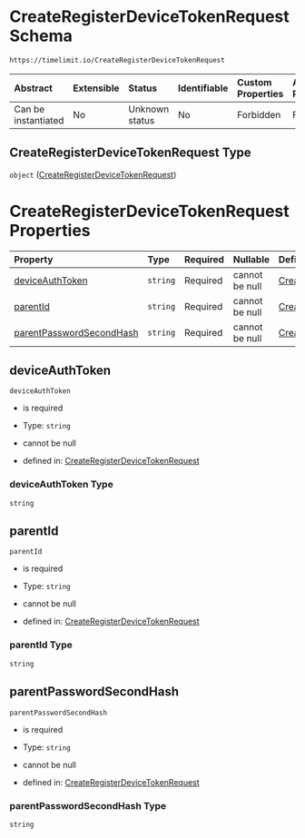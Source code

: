 # CreateRegisterDeviceTokenRequest Schema

```txt
https://timelimit.io/CreateRegisterDeviceTokenRequest
```

| Abstract            | Extensible | Status         | Identifiable | Custom Properties | Additional Properties | Access Restrictions | Defined In                                                                                                          |
| :------------------ | :--------- | :------------- | :----------- | :---------------- | :-------------------- | :------------------ | :------------------------------------------------------------------------------------------------------------------ |
| Can be instantiated | No         | Unknown status | No           | Forbidden         | Forbidden             | none                | [CreateRegisterDeviceTokenRequest.schema.json](CreateRegisterDeviceTokenRequest.schema.json "open original schema") |

## CreateRegisterDeviceTokenRequest Type

`object` ([CreateRegisterDeviceTokenRequest](createregisterdevicetokenrequest.md))

# CreateRegisterDeviceTokenRequest Properties

| Property                                              | Type     | Required | Nullable       | Defined by                                                                                                                                                                                               |
| :---------------------------------------------------- | :------- | :------- | :------------- | :------------------------------------------------------------------------------------------------------------------------------------------------------------------------------------------------------- |
| [deviceAuthToken](#deviceauthtoken)                   | `string` | Required | cannot be null | [CreateRegisterDeviceTokenRequest](createregisterdevicetokenrequest-properties-deviceauthtoken.md "https://timelimit.io/CreateRegisterDeviceTokenRequest#/properties/deviceAuthToken")                   |
| [parentId](#parentid)                                 | `string` | Required | cannot be null | [CreateRegisterDeviceTokenRequest](createregisterdevicetokenrequest-properties-parentid.md "https://timelimit.io/CreateRegisterDeviceTokenRequest#/properties/parentId")                                 |
| [parentPasswordSecondHash](#parentpasswordsecondhash) | `string` | Required | cannot be null | [CreateRegisterDeviceTokenRequest](createregisterdevicetokenrequest-properties-parentpasswordsecondhash.md "https://timelimit.io/CreateRegisterDeviceTokenRequest#/properties/parentPasswordSecondHash") |

## deviceAuthToken

`deviceAuthToken`

- is required

- Type: `string`

- cannot be null

- defined in: [CreateRegisterDeviceTokenRequest](createregisterdevicetokenrequest-properties-deviceauthtoken.md "https://timelimit.io/CreateRegisterDeviceTokenRequest#/properties/deviceAuthToken")

### deviceAuthToken Type

`string`

## parentId

`parentId`

- is required

- Type: `string`

- cannot be null

- defined in: [CreateRegisterDeviceTokenRequest](createregisterdevicetokenrequest-properties-parentid.md "https://timelimit.io/CreateRegisterDeviceTokenRequest#/properties/parentId")

### parentId Type

`string`

## parentPasswordSecondHash

`parentPasswordSecondHash`

- is required

- Type: `string`

- cannot be null

- defined in: [CreateRegisterDeviceTokenRequest](createregisterdevicetokenrequest-properties-parentpasswordsecondhash.md "https://timelimit.io/CreateRegisterDeviceTokenRequest#/properties/parentPasswordSecondHash")

### parentPasswordSecondHash Type

`string`
